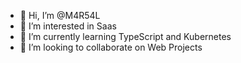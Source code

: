 - 👋 Hi, I’m @M4R54L
- 👀 I’m interested in Saas
- 🌱 I’m currently learning TypeScript and Kubernetes
- 💞️ I’m looking to collaborate on Web Projects

<!---
M4R54L/M4R54L is a ✨ special ✨ repository because its `README.md` (this file) appears on your GitHub profile.
You can click the Preview link to take a look at your changes.
--->
